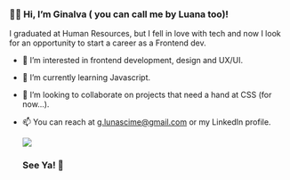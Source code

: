   ### 👩‍💻 Hi, I’m Ginalva ( you can call me by Luana too)! <br>
  I graduated at Human Resources, but I fell in love with tech and now I look for an opportunity to start a career as a Frontend dev.
- 👀 I’m interested in frontend development, design and UX/UI.
- 🌱 I’m currently learning Javascript.
- 💞️ I’m looking to collaborate on projects that need a hand at CSS (for now...).
- 📫 You can reach at g.lunascime@gmail.com or my LinkedIn profile. 

  [<img src="https://img.shields.io/badge/linkedin-%230077B5.svg?&style=for-the-badge&logo=linkedin&logoColor=white" />](https://www.linkedin.com/in/glunascime/)

  ### See Ya! 👋
